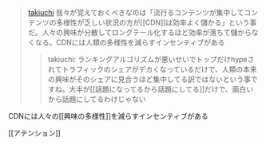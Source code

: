 
> [takiuchi](https://twitter.com/takiuchi/status/1722895037275779402) 我々が覚えておくべきなのは「流行るコンテンツが集中してコンテンツの多様性が乏しい状況の方が[[CDN]]は効率よく儲かる」という事だ。人々の興味が分散してロングテール化するほど効率が落ちて儲からなくなる。CDNには人類の多様性を減らすインセンティブがある
>  >takiuchi: ランキングアルゴリズムが悪いせいでトップだけhypeされてトラフィックのシェアがデカくなっているだけで、人類の本来の興味がそのシェアに見合うほど集中してる訳ではないという事ですね。大半が[[話題になってるから話題にしてる]]だけで、面白いから話題にしてるわけじゃない

CDNには人々の[[興味の多様性]]を減らすインセンティブがある

[[アテンション]]

